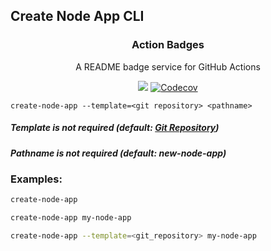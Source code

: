 ## Create Node App CLI

<h3 align="center">Action Badges</h3>
<p align="center">A README badge service for GitHub Actions<p>
<p align="center">
  <a href="https://action-badges.now.sh"><img src="https://badge.fury.io/js/dscamargo-create-node-app.svg" /></a>
  <a href="https://codecov.io/gh/JasonEtco/action-badges/"><img src="https://img.shields.io/github/workflow/status/dscamargo/create-node-app-cli/npm%20publish" alt="Codecov"></a>
</p>

```
create-node-app --template=<git repository> <pathname>

```

##### Template is not required (default: [Git Repository](https://github.com/dscamargo/template-nodejs-typescript))
##### Pathname is not required (default: new-node-app)


### Examples:

```bash
create-node-app
```

```bash
create-node-app my-node-app
```


```bash
create-node-app --template=<git_repository> my-node-app
```
